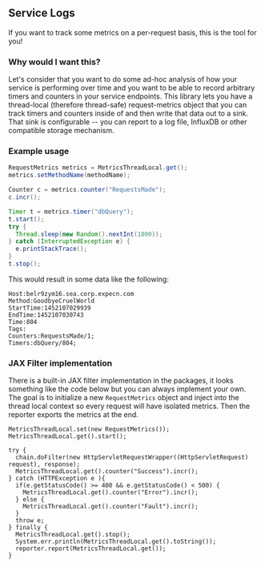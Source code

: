 ## Service Logs

If you want to track some metrics on a per-request basis, this is the tool for
you! 

### Why would I want this?

Let's consider that you want to do some ad-hoc analysis of how your service is
performing over time and you want to be able to record arbitrary timers and
counters in your service endpoints. This library lets you have a thread-local
(therefore thread-safe) request-metrics object that you can track timers and
counters inside of and then write that data out to a sink. That sink is
configurable -- you can report to a log file, InfluxDB or other compatible
storage mechanism. 

### Example usage

```java
RequestMetrics metrics = MetricsThreadLocal.get();
metrics.setMethodName(methodName);

Counter c = metrics.counter("RequestsMade");
c.incr();

Timer t = metrics.timer("dbQuery");
t.start();
try {
  Thread.sleep(new Random().nextInt(1000));
} catch (InterruptedException e) {
  e.printStackTrace();
}
t.stop();
```

This would result in some data like the following:

```
Host:belr9zym16.sea.corp.expecn.com
Method:GoodbyeCruelWorld
StartTime:1452107029939
EndTime:1452107030743
Time:804
Tags:
Counters:RequestsMade/1;
Timers:dbQuery/804;
```

### JAX Filter implementation

There is a built-in JAX filter implementation in the packages, it looks
something like the code below but you can always implement your own. The goal is
to initialize a new `RequestMetrics` object and inject into the thread local
context so every request will have isolated metrics. Then the reporter exports 
the metrics at the end. 

```
MetricsThreadLocal.set(new RequestMetrics());
MetricsThreadLocal.get().start();

try {
  chain.doFilter(new HttpServletRequestWrapper((HttpServletRequest) request), response);
  MetricsThreadLocal.get().counter("Success").incr();
} catch (HTTPException e ){
  if(e.getStatusCode() >= 400 && e.getStatusCode() < 500) {
    MetricsThreadLocal.get().counter("Error").incr();
  } else {
    MetricsThreadLocal.get().counter("Fault").incr();
  }
  throw e;
} finally {
  MetricsThreadLocal.get().stop();
  System.err.println(MetricsThreadLocal.get().toString());
  reporter.report(MetricsThreadLocal.get());
}
```


